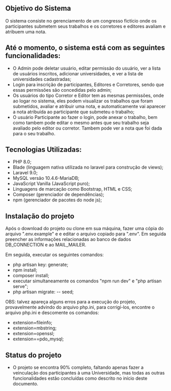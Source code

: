 ## Objetivo do Sistema

O sistema consiste no gerenciamento de um congresso fictício onde os participantes submetem seus trabalhos e os corretores e editores avaliam e atribuem uma nota.

## Até o momento, o sistema está com as seguintes funcionalidades:

  - O Admin pode deletar usuário, editar permissão do usuário, ver a lista de usuários inscritos, adicionar universidades, e ver a lista de universidades cadastradas;
  - Login para inscrição de participantes, Editores e Corretores, sendo que essas permissões são concedidas pelo admin;
  - Os usuários do tipo Corretor e Editor tem as mesmas permissões, onde ao logar no sistema, eles podem visualizar os trabalhos que foram submetidos, avaliar e          atribuir uma nota, e automaticamente vai aparecer a nota atribuída ao participante que submeteu o trabalho;
  - O usuário Participante ao fazer o login, pode anexar o trabalho, bem como tambem pode editar o mesmo antes que seu trabalho seja avaliado pelo editor ou corretor. Tambem pode ver a nota que foi dada para o seu trabalho.

## Tecnologias Utilizadas:

 - PHP 8.0;
 - Blade (linguagem nativa utilizada no laravel para construção de views);
 - Laravel 9.0;
 - MySQL versão 10.4.6-MariaDB;
 - JavaScript Vanilla (JavaScript puro);
 - Linguagens de marcação como Bootstrap, HTML e CSS;
 - Composer (gerenciador de dependências);
 - npm (gerenciador de pacotes do node js);

## Instalação do projeto

Após o download do projeto ou clone em sua máquina, fazer uma cópia do arquivo ".env.example" e e editar o arquivo copiado para ".env". Em seguida preencher as informações relacionadas ao banco de dados DB_CONNECTION e ao MAIL_MAILER.

Em seguida, executar os seguintes comandos:

 - php artisan key: generate;
 - npm install;
 - composer install;
 - executar simultaneamente os comandos "npm run dev" e "php artisan serve";
 - php artisan migrate: -- seed;

OBS: talvez apareça alguns erros para a execução do projeto, provavelmente advindo do arquivo php.ini, para corrigí-los, encontre o arquivo php.ini e descomente os comandos: 

 - extension=fileinfo;
 - extension=mbstring;
 - extension=openssl;
 - extension==pdo_mysql;

## Status do projeto

- O projeto se encontra 90% completo, faltando apenas fazer a veinculação dos participantes à uma Universidade, mas todas as outras funcionalidades estão concluídas como descrito no início deste documento.
